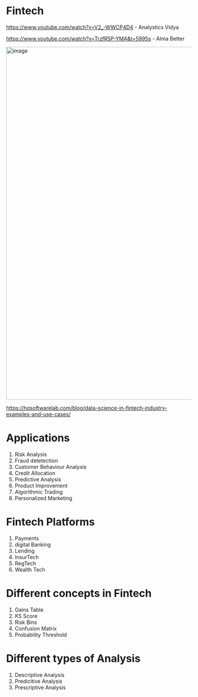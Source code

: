 # Fintech

https://www.youtube.com/watch?v=V2_-WWCP4D4 - Analystics Vidya

https://www.youtube.com/watch?v=TrzfR5P-YMA&t=5995s - Alma Better

<img width="958" alt="image" src="https://user-images.githubusercontent.com/75258617/230709842-a2af30d7-5eff-47ea-8a6c-9ffca5b89dbe.png">

https://hqsoftwarelab.com/blog/data-science-in-fintech-industry-examples-and-use-cases/

# Applications
1. Risk Analysis
2. Fraud detetection
3. Customer Behaviour Analysis
4. Credit Allocation
5. Predictive Analysis
6. Product Improvement
7. Algorithmic Trading
8. Personalized Marketing

# Fintech Platforms
1. Payments
2. digital Banking
3. Lending
4. InsurTech
5. RegTech
6. Wealth Tech

# Different concepts in Fintech
1. Gains Table
2. KS Score
3. Risk Bins
4. Confusion Matrix
5. Probability Threshold

# Different types of Analysis
1. Descriptive Analysis
2. Predicitive Analysis
3. Prescriptive Analysis





